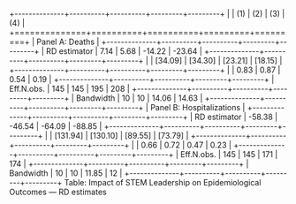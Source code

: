 +--------------+----------+----------+---------+---------+
|              | (1)      | (2)      | (3)     | (4)     |
+==============+==========+==========+=========+=========+
| Panel A: Deaths                                        |
+--------------+----------+----------+---------+---------+
| RD estimator | 7.14     | 5.68     | -14.22  | -23.64  |
+--------------+----------+----------+---------+---------+
|              | [34.09]  | [34.30]  | [23.21] | [18.15] |
+--------------+----------+----------+---------+---------+
|              | 0.83     | 0.87     | 0.54    | 0.19    |
+--------------+----------+----------+---------+---------+
| Eff.N.obs.   | 145      | 145      | 195     | 208     |
+--------------+----------+----------+---------+---------+
| Bandwidth    | 10       | 10       | 14.06   | 14.63   |
+--------------+----------+----------+---------+---------+
| Panel B: Hospitalizations                              |
+--------------+----------+----------+---------+---------+
| RD estimator | -58.38   | -46.54   | -64.09  | -88.85  |
+--------------+----------+----------+---------+---------+
|              | [131.94] | [130.10] | [89.55] | [73.79] |
+--------------+----------+----------+---------+---------+
|              | 0.66     | 0.72     | 0.47    | 0.23    |
+--------------+----------+----------+---------+---------+
| Eff.N.obs.   | 145      | 145      | 171     | 174     |
+--------------+----------+----------+---------+---------+
| Bandwidth    | 10       | 10       | 11.85   | 12      |
+--------------+----------+----------+---------+---------+
Table: Impact of STEM Leadership on Epidemiological Outcomes — RD estimates
